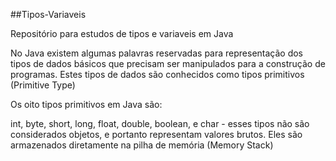 ##Tipos-Variaveis

Repositório para estudos de tipos e variaveis em Java

No Java existem algumas palavras reservadas para representação dos tipos de dados básicos que precisam ser manipulados para a construção de programas. Estes tipos de dados são conhecidos como tipos primitivos (Primitive Type)

Os oito tipos primitivos em Java são:

int, byte, short, long, float, double, boolean, e char - esses tipos não são considerados objetos, e portanto representam valores brutos. Eles são armazenados diretamente na pilha de memória (Memory Stack)
